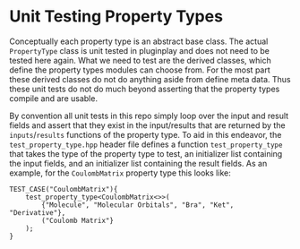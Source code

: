 Unit Testing Property Types
===========================

Conceptually each property type is an abstract base class. The actual
`PropertyType` class is unit tested in pluginplay and does not need to be tested here
again. What we need to test are the derived classes, which define the property
types modules can choose from. For the most part these derived classes do not
do anything aside from define meta data. Thus these unit tests do not do much
beyond asserting that the property types compile and are usable.

By convention all unit tests in this repo simply loop over the input and result
fields and assert that they exist in the input/results that are returned by
the `inputs`/`results` functions of the property type. To aid in this endeavor,
the `test_property_type.hpp` header file defines a function `test_property_type`
that takes the type of the property type to test, an initializer list containing
the input fields, and an initializer list containing the result fields. As an
example, for the `CoulombMatrix` property type this looks like:

```
TEST_CASE("CoulombMatrix"){
    test_property_type<CoulombMatrix<>>(
        {"Molecule", "Molecular Orbitals", "Bra", "Ket", "Derivative"},
        ("Coulomb Matrix"}
    );
}
```
